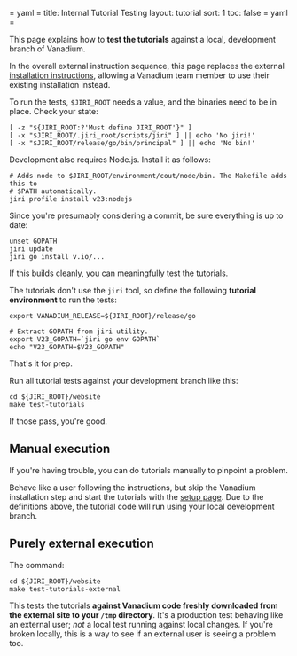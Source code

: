 = yaml =
title: Internal Tutorial Testing
layout: tutorial
sort: 1
toc: false
= yaml =

This page explains how to __test the tutorials__ against a local, development
branch of Vanadium.

In the overall external instruction sequence, this page replaces the external
[installation instructions](/installation/), allowing a Vanadium team member to
use their existing installation instead.

To run the tests, `$JIRI_ROOT` needs a value, and the binaries need to be in
place. Check your state:

<!-- @checkInstall -->
```
[ -z "${JIRI_ROOT:?'Must define JIRI_ROOT'}" ]
[ -x "$JIRI_ROOT/.jiri_root/scripts/jiri" ] || echo 'No jiri!'
[ -x "$JIRI_ROOT/release/go/bin/principal" ] || echo 'No bin!'
```

Development also requires Node.js. Install it as follows:
```
# Adds node to $JIRI_ROOT/environment/cout/node/bin. The Makefile adds this to
# $PATH automatically.
jiri profile install v23:nodejs
```

Since you're presumably considering a commit, be sure everything is up to date:

```
unset GOPATH
jiri update
jiri go install v.io/...
```

If this builds cleanly, you can meaningfully test the tutorials.

The tutorials don't use the `jiri` tool, so define the following
__tutorial environment__ to run the tests:

<!-- @defineLocalEnv @test @testui @buildjs -->
```
export VANADIUM_RELEASE=${JIRI_ROOT}/release/go

# Extract GOPATH from jiri utility.
export V23_GOPATH=`jiri go env GOPATH`
echo "V23_GOPATH=$V23_GOPATH"
```

That's it for prep.

Run all tutorial tests against your development branch like this:

```
cd ${JIRI_ROOT}/website
make test-tutorials
```

If those pass, you're good.

## Manual execution

If you're having trouble, you can do tutorials manually to pinpoint a problem.

Behave like a user following the instructions, but skip the Vanadium
installation step and start the tutorials with the [setup
page](/tutorials/setup.html). Due to the definitions above, the tutorial code
will run using your local development branch.

## Purely external execution

The command:

```
cd ${JIRI_ROOT}/website
make test-tutorials-external
```

This tests the tutorials __against Vanadium code freshly downloaded from the
external site to your `/tmp` directory__. It's a production test behaving like
an external user; _not_ a local test running against local changes. If you're
broken locally, this is a way to see if an external user is seeing a problem
too.
